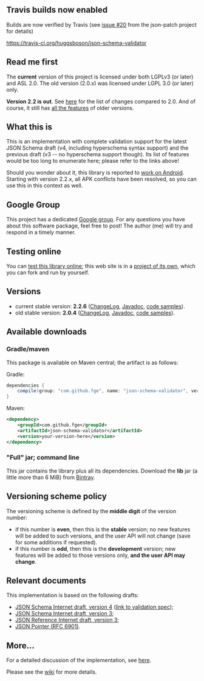 ## Travis builds now enabled

Builds are now verified by Travis (see [issue #20](https://github.com/huggsboson/json-patch/issues/20) from the json-patch project for details)

https://travis-ci.org/huggsboson/json-schema-validator

## Read me first

The **current** version of this project is licensed under both LGPLv3 (or later) and ASL 2.0. The old version
(2.0.x) was licensed under LGPL 3.0 (or later) only.

**Version 2.2 is out**. See [here](https://github.com/huggsboson/json-schema-validator/wiki/Whatsnew_22)
for the list of changes compared to 2.0. And of course, it still has [all the
features](https://github.com/daveclayton/json-schema-validator/wiki/Features) of older versions.

## What this is

This is an implementation with complete validation support for the latest JSON Schema draft (v4,
including hyperschema syntax support) and the previous draft (v3 -- no hyperschema support though).
Its list of features would be too long to enumerate here; please refer to the links above!

Should you wonder about it, this library is reported to [work on
Android](http://stackoverflow.com/questions/14511468/java-android-validate-string-json-against-string-schema).
Starting with version 2.2.x, all APK conflicts have been resolved, so you can use this in this
context as well.

## Google Group

This project has a dedicated [Google
group](https://groups.google.com/forum/?fromgroups#!forum/json-schema-validator). For any questions
you have about this software package, feel free to post! The author (me) will try and respond in a
timely manner.

## Testing online

You can [test this library online](http://json-schema-validator.herokuapp.com); this web site is in
a [project of its own](https://github.com/huggsboson/json-schema-validator-demo), which you can fork and
run by yourself.

## Versions

* current stable version: **2.2.6**
  ([ChangeLog](https://github.com/huggsboson/json-schema-validator/wiki/ChangeLog_22x),
  [Javadoc](http://huggsboson.github.io/json-schema-validator/2.2.x/index.html), [code
  samples](http://huggsboson.github.io/json-schema-validator/2.2.x/index.html?com/github/fge/jsonschema/examples/package-summary.html)).
* old stable version: **2.0.4**
  ([ChangeLog](https://github.com/huggsboson/json-schema-validator/wiki/ChangeLog_20x),
  [Javadoc](http://huggsboson.github.io/json-schema-validator/2.0.x/index.html), [code
  samples](http://huggsboson.github.io/json-schema-validator/2.0.x/index.html?com/github/fge/jsonschema/examples/package-summary.html)).

## Available downloads

### Gradle/maven

This package is available on Maven central; the artifact is as follows:

Gradle:

```groovy
dependencies {
    compile(group: "com.github.fge", name: "json-schema-validator", version: "yourVersionHere");
}
```

Maven:

```xml
<dependency>
    <groupId>com.github.fge</groupId>
    <artifactId>json-schema-validator</artifactId>
    <version>your-version-here</version>
</dependency>
```

### "Full" jar; command line

This jar contains the library plus all its dependencies. Download the **lib** jar (a little more
than 6 MiB) from [Bintray](https://bintray.com/fge/maven/json-schema-validator/view).

## Versioning scheme policy

The versioning scheme is defined by the **middle digit** of the version number:

* if this number is **even**, then this is the **stable** version; no new features will be
  added to such versions, and the user API will not change (save for some additions if requested).
* if this number is **odd**, then this is the **development** version; new features will be
  added to those versions only, **and the user API may change**.

## Relevant documents

This implementation is based on the following drafts:

* [JSON Schema Internet draft, version 4](http://tools.ietf.org/html/draft-zyp-json-schema-04)
  ([link to validation spec](http://tools.ietf.org/html/draft-fge-json-schema-validation-00));
* [JSON Schema Internet draft, version 3](http://tools.ietf.org/html/draft-zyp-json-schema-03);
* [JSON Reference Internet draft, version
  3](http://tools.ietf.org/html/draft-pbryan-zyp-json-ref-03);
* [JSON Pointer (RFC 6901)](http://tools.ietf.org/html/rfc6901).

## More...

For a detailed discussion of the implementation, see
[here](https://github.com/huggsboson/json-schema-validator/wiki/Status).

Please see the [wiki](https://github.com/huggsboson/json-schema-validator/wiki/) for more
details.

